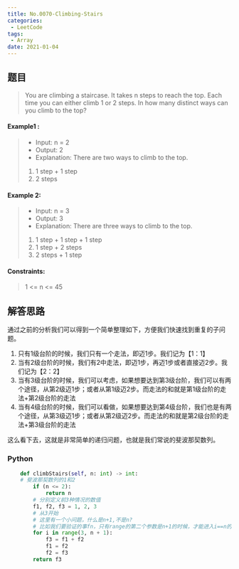 ```yaml
---
title: No.0070-Climbing-Stairs
categories: 
 - LeetCode
tags:
 - Array
date: 2021-01-04
---
```


## 题目
> You are climbing a staircase. It takes n steps to reach the top.
Each time you can either climb 1 or 2 steps. In how many distinct ways can you climb to the top?

#### Example1 :
>* Input: n = 2
>* Output: 2
>* Explanation: There are two ways to climb to the top.
> 1. 1 step + 1 step
> 2. 2 steps

#### Example 2:
>* Input: n = 3
>* Output: 3
> * Explanation: There are three ways to climb to the top.
> 1. 1 step + 1 step + 1 step
> 2. 1 step + 2 steps
> 3. 2 steps + 1 step


#### Constraints:
>1 <= n <= 45

## 解答思路
通过之前的分析我们可以得到一个简单整理如下，方便我们快速找到重复的子问题。 
1. 只有1级台阶的时候，我们只有一个走法，即迈1步。我们记为【1：1】
2. 当有2级台阶的时候，我们有2中走法，即迈1步，再迈1步或者直接迈2步。我们记为【2：2】
3. 当有3级台阶的时候，我们可以考虑，如果想要达到第3级台阶，我们可以有两个途径，从第2级迈1步；或者从第1级迈2步。而走法的和就是第1级台阶的走法+第2级台阶的走法
4. 当有4级台阶的时候，我们可以看做，如果想要达到第4级台阶，我们也是有两个途径，从第3级迈1步；或者从第2级迈2步。而走法的和就是第2级台阶的走法+第3级台阶的走法

这么看下去，这就是非常简单的递归问题，也就是我们常说的斐波那契数列。

### Python
```python
    def climbStairs(self, n: int) -> int:
    # 斐波那契数列的1和2
        if (n <= 2):
            return n
        # 分别定义前3种情况的数值
        f1, f2, f3 = 1, 2, 3
        # 从3开始
        # 这里有一个小问题，什么是n+1,不是n?
        # 比如我们要验证的事fn，只有range的第二个参数是n+1的时候，才能进入i==n的这个循环
        for i in range(3, n + 1):
            f3 = f1 + f2
            f1 = f2
            f2 = f3
        return f3
```
